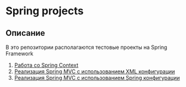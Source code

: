 # Spring projects

## Описание

В это репозитории располагаются тестовые проекты на Spring Framework

1. [Работа со Spring Context](https://github.com/Niatomi/spring-app/tree/master/spring-context)
2. [Реализация Spring MVC с использованием XML конфигурации](https://github.com/Niatomi/spring-app/tree/master/springMVCXML)
3. [Реализация Spring MVC с использованием Spring конфигурации](https://github.com/Niatomi/spring-app/tree/master/springMVC)